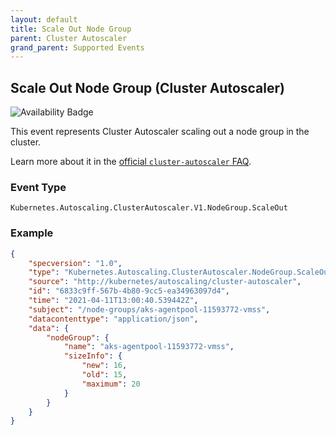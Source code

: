 ```yaml
---
layout: default
title: Scale Out Node Group
parent: Cluster Autoscaler
grand_parent: Supported Events
---
```


## Scale Out Node Group (Cluster Autoscaler)

![Availability Badge](https://img.shields.io/badge/Available%20Starting-v0.2.0-green.svg)

This event represents Cluster Autoscaler scaling out a node group in the cluster.

Learn more about it in the [official `cluster-autoscaler` FAQ](https://github.com/kubernetes/autoscaler/blob/master/cluster-autoscaler/FAQ.md#what-events-are-emitted-by-ca).

### Event Type

`Kubernetes.Autoscaling.ClusterAutoscaler.V1.NodeGroup.ScaleOut`

### Example

```json
{
	"specversion": "1.0",
	"type": "Kubernetes.Autoscaling.ClusterAutoscaler.NodeGroup.ScaleOut",
	"source": "http://kubernetes/autoscaling/cluster-autoscaler",
	"id": "6833c9ff-567b-4b80-9cc5-ea34963097d4",
	"time": "2021-04-11T13:00:40.539442Z",
	"subject": "/node-groups/aks-agentpool-11593772-vmss",
	"datacontenttype": "application/json",
	"data": {
		"nodeGroup": {
			"name": "aks-agentpool-11593772-vmss",
			"sizeInfo": {
				"new": 16,
				"old": 15,
				"maximum": 20
			}
		}
	}
}
```
